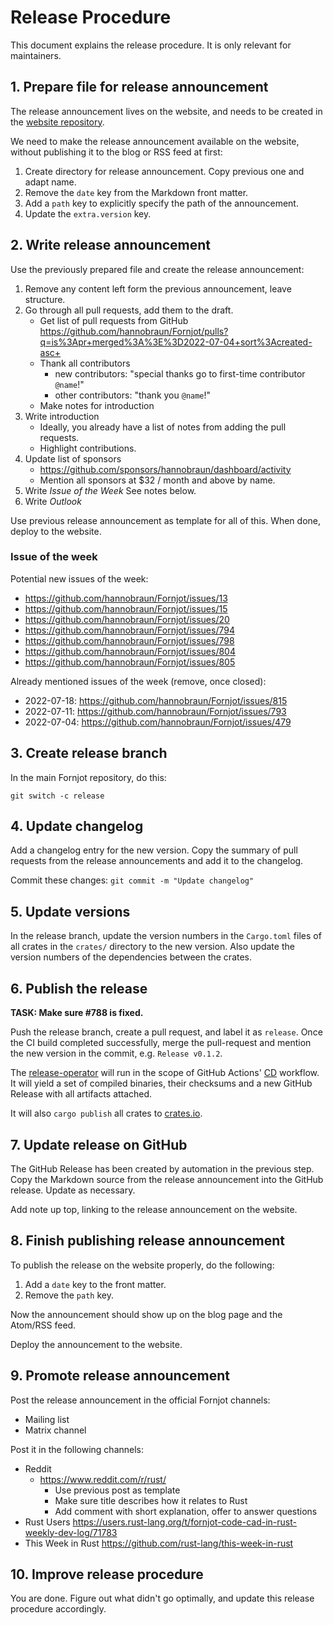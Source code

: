 # Release Procedure

This document explains the release procedure. It is only relevant for maintainers.


## 1. Prepare file for release announcement

The release announcement lives on the website, and needs to be created in the [website repository](https://github.com/hannobraun/www.fornjot.app).

We need to make the release announcement available on the website, without publishing it to the blog or RSS feed at first:

1. Create directory for release announcement. Copy previous one and adapt name.
2. Remove the `date` key from the Markdown front matter.
3. Add a `path` key to explicitly specify the path of the announcement.
4. Update the `extra.version` key.


## 2. Write release announcement

Use the previously prepared file and create the release announcement:

1. Remove any content left form the previous announcement, leave structure.
2. Go through all pull requests, add them to the draft.
   - Get list of pull requests from GitHub
     https://github.com/hannobraun/Fornjot/pulls?q=is%3Apr+merged%3A%3E%3D2022-07-04+sort%3Acreated-asc+
   - Thank all contributors
     - new contributors: "special thanks go to first-time contributor `@name`!"
     - other contributors: "thank you `@name`!"
   - Make notes for introduction
3. Write introduction
   - Ideally, you already have a list of notes from adding the pull requests.
   - Highlight contributions.
4. Update list of sponsors
   - https://github.com/sponsors/hannobraun/dashboard/activity
   - Mention all sponsors at $32 / month and above by name.
5. Write *Issue of the Week*
   See notes below.
6. Write *Outlook*

Use previous release announcement as template for all of this. When done, deploy to the website.

### Issue of the week

Potential new issues of the week:

- https://github.com/hannobraun/Fornjot/issues/13
- https://github.com/hannobraun/Fornjot/issues/15
- https://github.com/hannobraun/Fornjot/issues/20
- https://github.com/hannobraun/Fornjot/issues/794
- https://github.com/hannobraun/Fornjot/issues/798
- https://github.com/hannobraun/Fornjot/issues/804
- https://github.com/hannobraun/Fornjot/issues/805

Already mentioned issues of the week (remove, once closed):

- 2022-07-18: https://github.com/hannobraun/Fornjot/issues/815
- 2022-07-11: https://github.com/hannobraun/Fornjot/issues/793
- 2022-07-04: https://github.com/hannobraun/Fornjot/issues/479


## 3. Create release branch

In the main Fornjot repository, do this:

```
git switch -c release
```

## 4. Update changelog

Add a changelog entry for the new version. Copy the summary of pull requests from the release announcements and add it to the changelog.

Commit these changes: `git commit -m "Update changelog"`


## 5. Update versions

In the release branch, update the version numbers in the `Cargo.toml` files of all crates in the `crates/` directory to the new version. Also update the version numbers of the dependencies between the crates.


## 6. Publish the release

**TASK: Make sure #788 is fixed.**

Push the release branch, create a pull request, and label it as `release`. Once the CI build completed successfully, merge the pull-request and mention the new version in the commit, e.g. `Release v0.1.2`.

The [release-operator](./tools/release-operator) will run in the scope of GitHub Actions' [CD](./.github/workflows/cd.yml) workflow. It will yield a set of compiled binaries, their checksums and a new GitHub Release with all artifacts attached.

It will also `cargo publish` all crates to [crates.io](https://crates.io/).


## 7. Update release on GitHub

The GitHub Release has been created by automation in the previous step. Copy the Markdown source from the release announcement into the GitHub release. Update as necessary.

Add note up top, linking to the release announcement on the website.


## 8. Finish publishing release announcement

To publish the release on the website properly, do the following:

1. Add a `date` key to the front matter.
2. Remove the `path` key.

Now the announcement should show up on the blog page and the Atom/RSS feed.

Deploy the announcement to the website.


## 9. Promote release announcement

Post the release announcement in the official Fornjot channels:

- Mailing list
- Matrix channel

Post it in the following channels:

- Reddit
  - https://www.reddit.com/r/rust/
    - Use previous post as template
    - Make sure title describes how it relates to Rust
    - Add comment with short explanation, offer to answer questions
- Rust Users
  https://users.rust-lang.org/t/fornjot-code-cad-in-rust-weekly-dev-log/71783
- This Week in Rust
  https://github.com/rust-lang/this-week-in-rust


## 10. Improve release procedure

You are done. Figure out what didn't go optimally, and update this release procedure accordingly.
